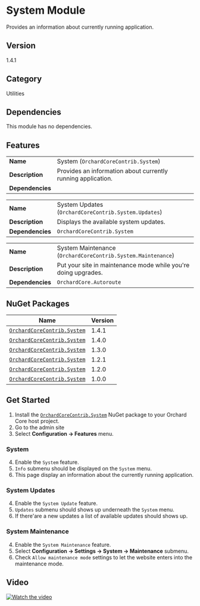 # System Module

Provides an information about currently running application.

## Version

1.4.1

## Category

Utilities

## Dependencies

This module has no dependencies.

## Features

|                  |                                                              |
|------------------|--------------------------------------------------------------|
| **Name**         | System (`OrchardCoreContrib.System`)                         |
| **Description**  | Provides an information about currently running application. |
| **Dependencies** |                                                              |

|                  |                                                      |
|------------------|------------------------------------------------------|
| **Name**         | System Updates (`OrchardCoreContrib.System.Updates`) |
| **Description**  | Displays the available system updates.               |
| **Dependencies** | `OrchardCoreContrib.System`                          |

|                  |                                                                |
|------------------|----------------------------------------------------------------|
| **Name**         | System Maintenance (`OrchardCoreContrib.System.Maintenance`)   |
| **Description**  | Put your site in maintenance mode while you're doing upgrades. |
| **Dependencies** | `OrchardCore.Autoroute`                                        |

## NuGet Packages

| Name                                                                                          | Version |
|-----------------------------------------------------------------------------------------------|---------|
| [`OrchardCoreContrib.System`](https://www.nuget.org/packages/OrchardCoreContrib.System/1.4.1) | 1.4.1   |
| [`OrchardCoreContrib.System`](https://www.nuget.org/packages/OrchardCoreContrib.System/1.4.0) | 1.4.0   |
| [`OrchardCoreContrib.System`](https://www.nuget.org/packages/OrchardCoreContrib.System/1.3.0) | 1.3.0   |
| [`OrchardCoreContrib.System`](https://www.nuget.org/packages/OrchardCoreContrib.System/1.2.1) | 1.2.1   |
| [`OrchardCoreContrib.System`](https://www.nuget.org/packages/OrchardCoreContrib.System/1.2.0) | 1.2.0   |
| [`OrchardCoreContrib.System`](https://www.nuget.org/packages/OrchardCoreContrib.System/1.0.0) | 1.0.0   |

## Get Started

1. Install the [`OrchardCoreContrib.System`](https://www.nuget.org/packages/OrchardCoreContrib.System/) NuGet package to your Orchard Core host project.
2. Go to the admin site
3. Select **Configuration -> Features** menu.

### System

4. Enable the `System` feature.
5. `Info` submenu should be displayed on the `System` menu.
6. This page display an information about the currently running application.

### System Updates

4. Enable the `System Update` feature.
5. `Updates` submenu should shows up underneath the `System` menu.
6. If there'are a new updates a list of available updates should shows up.

### System Maintenance

4. Enable the `System Maintenance` feature.
5. Select **Configuration -> Settings -> System -> Maintenance** submenu.
6. Check `Allow maintenance mode` settings to let the website enters into the maintenance mode.

## Video

[![Watch the video](https://img.youtube.com/vi/qXmE8ItThbE/maxresdefault.jpg)](https://youtu.be/qXmE8ItThbE)